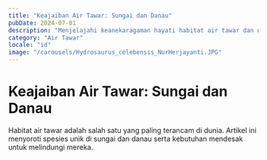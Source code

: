 ```yaml
---
title: "Keajaiban Air Tawar: Sungai dan Danau"
pubDate: 2024-07-01
description: "Menjelajahi keanekaragaman hayati habitat air tawar dan upaya pelestariannya."
category: "Air Tawar"
locale: "id"
image: "/carousels/Hydrosaurus_celebensis_NurHerjayanti.JPG"
---
```


# Keajaiban Air Tawar: Sungai dan Danau

Habitat air tawar adalah salah satu yang paling terancam di dunia. Artikel ini menyoroti spesies unik di sungai dan danau serta kebutuhan mendesak untuk melindungi mereka.
